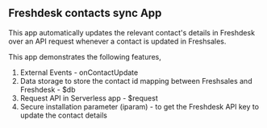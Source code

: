 ## Freshdesk contacts sync App

This app automatically updates the relevant contact's details in Freshdesk over an API request whenever a contact is updated in Freshsales.

This app demonstrates the following features,

1. External Events - onContactUpdate
2. Data storage to store the contact id mapping between Freshsales and Freshdesk - $db
3. Request API in Serverless app - $request
4. Secure installation parameter (iparam) - to get the Freshdesk API key to update the contact details
